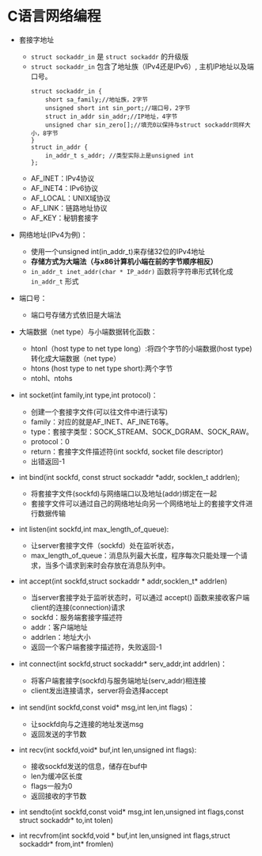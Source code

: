 # C语言网络编程

* 套接字地址
  * ```struct sockaddr_in``` 是 ```struct sockaddr``` 的升级版
  * ```struct sockaddr_in``` 包含了地址族（IPv4还是IPv6）, 主机IP地址以及端口号。
    ```
    struct sockaddr_in {
        short sa_family;//地址族，2字节
        unsigned short int sin_port;//端口号，2字节
        struct in_addr sin_addr;//IP地址，4字节
        unsigned char sin_zero[];//填充0以保持与struct sockaddr同样大小，8字节
    }
    struct in_addr {
        in_addr_t s_addr; //类型实际上是unsigned int
    };
    ```
  * AF_INET：IPv4协议
  * AF_INET4：IPv6协议
  * AF_LOCAL：UNIX域协议
  * AF_LINK：链路地址协议
  * AF_KEY：秘钥套接字

* 网络地址(IPv4为例)：
  * 使用一个unsigned int(in_addr_t)来存储32位的IPv4地址
  * **存储方式为大端法（与x86计算机小端在前的字节顺序相反）**
  * ```in_addr_t inet_addr(char * IP_addr)``` 函数将字符串形式转化成 ```in_addr_t``` 形式

* 端口号：
  * 端口号存储方式依旧是大端法
  
* 大端数据（net type）与小端数据转化函数：
  * htonl（host type to net type long）:将四个字节的小端数据(host type)转化成大端数据（net type）
  * htons (host type to net type short):两个字节
  * ntohl、ntohs

* int socket(int family,int type,int protocol)：
  * 创建一个套接字文件(可以往文件中进行读写)
  * family：对应的就是AF_INET、AF_INET6等。
  * type：套接字类型：SOCK_STREAM、SOCK_DGRAM、SOCK_RAW。
  * protocol：0
  * return：套接字文件描述符(int sockfd, socket file descriptor)
  * 出错返回-1

* int bind(int sockfd, const struct sockaddr *addr, socklen_t addrlen);
  * 将套接字文件(sockfd)与网络端口以及地址(addr)绑定在一起
  * 套接字文件可以通过自己的网络地址向另一个网络地址上的套接字文件进行数据传输

* int listen(int sockfd,int max_length_of_queue):
  * 让server套接字文件（sockfd）处在监听状态，
  * max_length_of_queue：消息队列最大长度，程序每次只能处理一个请求，当多个请求到来时会存放在消息队列中。

* int accept(int sockfd,struct sockaddr * addr,socklen_t* addrlen)
  * 当server套接字处于监听状态时，可以通过 accept() 函数来接收客户端client的连接(connection)请求
  * sockfd：服务端套接字描述符
  * addr：客户端地址
  * addrlen：地址大小
  * 返回一个客户端套接字描述符，失败返回-1

* int connect(int sockfd,struct sockaddr* serv_addr,int addrlen)：
  * 将客户端套接字(sockfd)与服务端地址(serv_addr)相连接
  * client发出连接请求，server将会选择accept

* int send(int sockfd,const void* msg,int len,int flags)：
  * 让sockfd向与之连接的地址发送msg
  * 返回发送的字节数
  
* int recv(int sockfd,void* buf,int len,unsigned int flags):
  * 接收sockfd发送的信息，储存在buf中
  * len为缓冲区长度
  * flags一般为0
  * 返回接收的字节数

* int sendto(int sockfd,const void* msg,int len,unsigned int flags,const struct sockaddr* to,int tolen)

* int recvfrom(int sockfd,void * buf,int len,unsigned int flags,struct sockaddr* from,int* fromlen)

